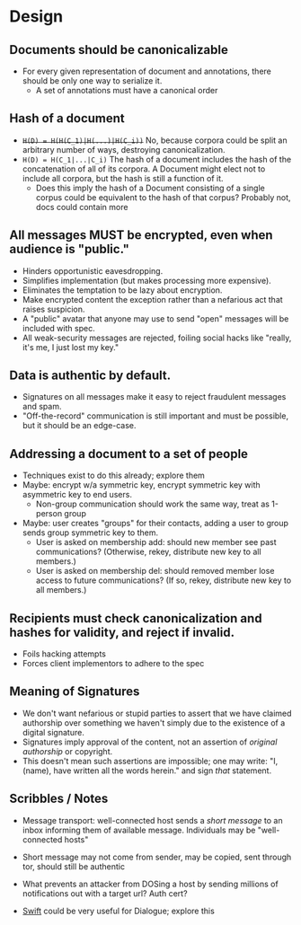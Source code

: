 # Design

## Documents should be canonicalizable

- For every given representation of document and annotations, there should be only one way to serialize it.
    - A set of annotations must have a canonical order

## Hash of a document

- ~~`H(D) = H(H(C_1)|H(...)|H(C_i))`~~ No, because corpora could be split an arbitrary number of ways, destroying canonicalization.
- `H(D) = H(C_1|...|C_i)` The hash of a document includes the hash of the concatenation of all of its corpora. A Document might elect not to include all corpora, but the hash is still a function of it.
    - Does this imply the hash of a Document consisting of a single corpus could be equivalent to the hash of that corpus? Probably not, docs could contain more

## All messages MUST be encrypted, even when audience is "public."

- Hinders opportunistic eavesdropping.
- Simplifies implementation (but makes processing more expensive).
- Eliminates the temptation to be lazy about encryption.
- Make encrypted content the exception rather than a nefarious act that raises suspicion.
- A "public" avatar that anyone may use to send "open" messages will be included with spec.
- All weak-security messages are rejected, foiling social hacks like "really, it's me, I just lost my key."

## Data is authentic by default.

- Signatures on all messages make it easy to reject fraudulent messages and spam.
- "Off-the-record" communication is still important and must be possible, but it should be an edge-case.

## Addressing a document to a set of people

- Techniques exist to do this already; explore them
- Maybe: encrypt w/a symmetric key, encrypt symmetric key with asymmetric key to end users.
    - Non-group communication should work the same way, treat as 1-person group
- Maybe: user creates "groups" for their contacts, adding a user to group sends group symmetric key to them.
    - User is asked on membership add: should new member see past communications? (Otherwise, rekey, distribute new key to all members.)
    - User is asked on membership del: should removed member lose access to future communications? (If so, rekey, distribute new key to all members.)

## Recipients must check canonicalization and hashes for validity, and reject if invalid.

- Foils hacking attempts
- Forces client implementors to adhere to the spec

## Meaning of Signatures

- We don't want nefarious or stupid parties to assert that we have claimed authorship over something we haven't simply due to the existence of a digital signature.
- Signatures imply approval of the content, not an assertion of _original authorship_ or copyright.
- This doesn't mean such assertions are impossible; one may write: "I, (name), have written all the words herein." and sign _that_ statement.

## Scribbles / Notes

- Message transport: well-connected host sends a *short message* to an inbox informing them of available message. Individuals may be "well-connected hosts"

- Short message may not come from sender, may be copied, sent through tor, should still be authentic

- What prevents an attacker from DOSing a host by sending millions of notifications out with a target url? Auth cert?

- [Swift](http://libswift.org/) could be very useful for Dialogue; explore this
